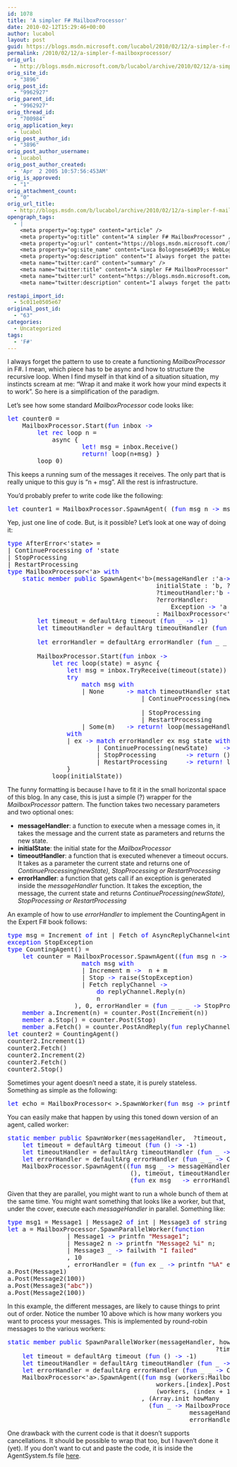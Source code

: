 ```yaml
---
id: 1078
title: 'A simpler F# MailboxProcessor'
date: 2010-02-12T15:29:46+00:00
author: lucabol
layout: post
guid: https://blogs.msdn.microsoft.com/lucabol/2010/02/12/a-simpler-f-mailboxprocessor/
permalink: /2010/02/12/a-simpler-f-mailboxprocessor/
orig_url:
  - http://blogs.msdn.microsoft.com/b/lucabol/archive/2010/02/12/a-simpler-f-mailboxprocessor.aspx
orig_site_id:
  - "3896"
orig_post_id:
  - "9962927"
orig_parent_id:
  - "9962927"
orig_thread_id:
  - "700984"
orig_application_key:
  - lucabol
orig_post_author_id:
  - "3896"
orig_post_author_username:
  - lucabol
orig_post_author_created:
  - 'Apr  2 2005 10:57:56:453AM'
orig_is_approved:
  - "1"
orig_attachment_count:
  - "0"
orig_url_title:
  - http://blogs.msdn.com/b/lucabol/archive/2010/02/12/a-simpler-f-mailboxprocessor.aspx
opengraph_tags:
  - |
    <meta property="og:type" content="article" />
    <meta property="og:title" content="A simpler F# MailboxProcessor" />
    <meta property="og:url" content="https://blogs.msdn.microsoft.com/lucabol/2010/02/12/a-simpler-f-mailboxprocessor/" />
    <meta property="og:site_name" content="Luca Bolognese&#039;s WebLog" />
    <meta property="og:description" content="I always forget the pattern to use to create a functioning MailboxProcessor in F#. I mean, which piece has to be async and how to structure the recursive loop. When I find myself in that kind of a situation situation, my instincts scream at me: “Wrap it and make it work how your mind expects..." />
    <meta name="twitter:card" content="summary" />
    <meta name="twitter:title" content="A simpler F# MailboxProcessor" />
    <meta name="twitter:url" content="https://blogs.msdn.microsoft.com/lucabol/2010/02/12/a-simpler-f-mailboxprocessor/" />
    <meta name="twitter:description" content="I always forget the pattern to use to create a functioning MailboxProcessor in F#. I mean, which piece has to be async and how to structure the recursive loop. When I find myself in that kind of a situation situation, my instincts scream at me: “Wrap it and make it work how your mind expects..." />
    
restapi_import_id:
  - 5c011e0505e67
original_post_id:
  - "63"
categories:
  - Uncategorized
tags:
  - 'F#'
---
```

I always forget the pattern to use to create a functioning _MailboxProcessor_ in F#. I mean, which piece has to be async and how to structure the recursive loop. When I find myself in that kind of a situation situation, my instincts scream at me: “Wrap it and make it work how your mind expects it to work”. So here is a simplification of the paradigm.

Let’s see how some standard _MailboxProcessor_ code looks like:

<pre class="code"><span style="color:blue;">let </span>counter0 =
    MailboxProcessor.Start(<span style="color:blue;">fun </span>inbox <span style="color:blue;">-&gt;
        let rec </span>loop n =
            async {
                    <span style="color:blue;">let! </span>msg = inbox.Receive()
                    <span style="color:blue;">return! </span>loop(n+msg) }
        loop 0)</pre>

This keeps a running sum of the messages it receives. The only part that is really unique to this guy is “n + msg”. All the rest is infrastructure.

You’d probably prefer to write code like the following:

<pre class="code"><span style="color:blue;">let </span>counter1 = MailboxProcessor.SpawnAgent( (<span style="color:blue;">fun </span>msg n <span style="color:blue;">-&gt; </span>msg + n), 0)</pre>

Yep, just one line of code. But, is it possible? Let’s look at one way of doing it:

<pre class="code"><span style="color:blue;">type </span>AfterError&lt;'state&gt; =
| ContinueProcessing <span style="color:blue;">of </span>'state
| StopProcessing
| RestartProcessing
<span style="color:blue;">type </span>MailboxProcessor&lt;'a&gt; <span style="color:blue;">with
    static member public </span>SpawnAgent&lt;'b&gt;(messageHandler :'a<span style="color:blue;">-&gt;</span>'b<span style="color:blue;">-&gt;</span>'b,<br />                                        initialState : 'b, ?timeout:'b <span style="color:blue;">-&gt; </span>int,
                                        ?timeoutHandler:'b <span style="color:blue;">-&gt; </span>AfterError&lt;'b&gt;,<br />                                        ?errorHandler:<br />                                            Exception <span style="color:blue;">-&gt; </span>'a option <span style="color:blue;">-&gt; </span>'b <span style="color:blue;">-&gt; </span>AfterError&lt;'b&gt;)<br />                                        : MailboxProcessor&lt;'a&gt; =
        <span style="color:blue;">let </span>timeout = defaultArg timeout (<span style="color:blue;">fun </span>_ <span style="color:blue;">-&gt; </span>-1)
        <span style="color:blue;">let </span>timeoutHandler = defaultArg timeoutHandler (<span style="color:blue;">fun </span>state –<span style="color:blue;">&gt;<br />                                                                  </span>ContinueProcessing(state))
        <span style="color:blue;">let </span>errorHandler = defaultArg errorHandler (<span style="color:blue;">fun </span>_ _ state –<span style="color:blue;">&gt;<br />                                                                  </span>ContinueProcessing(state))
        MailboxProcessor.Start(<span style="color:blue;">fun </span>inbox <span style="color:blue;">-&gt;
            let rec </span>loop(state) = async {
                <span style="color:blue;">let! </span>msg = inbox.TryReceive(timeout(state))
                <span style="color:blue;">try
                    match </span>msg <span style="color:blue;">with
                    </span>| None      <span style="color:blue;">-&gt; match </span>timeoutHandler state <span style="color:blue;">with
                                    </span>| ContinueProcessing(newState)    <span style="color:blue;">-&gt;<br />                                                                   return! </span>loop(newState)
                                    | StopProcessing        <span style="color:blue;">-&gt; return </span>()
                                    | RestartProcessing     <span style="color:blue;">-&gt; return! </span>loop(initialState)
                    | Some(m)   <span style="color:blue;">-&gt; return! </span>loop(messageHandler m state)
                <span style="color:blue;">with
                </span>| ex <span style="color:blue;">-&gt; match </span>errorHandler ex msg state <span style="color:blue;">with
                        </span>| ContinueProcessing(newState)    <span style="color:blue;">-&gt; return! </span>loop(newState)
                        | StopProcessing        <span style="color:blue;">-&gt; return </span>()
                        | RestartProcessing     <span style="color:blue;">-&gt; return! </span>loop(initialState)
                }
            loop(initialState))</pre>



The funny formatting is because I have to fit it in the small horizontal space of this blog. In any case, this is just a simple (?) wrapper for the _MailboxProcessor_ pattern. The function takes two necessary parameters and two optional ones:

  * **messageHandler**: a function to execute when a message comes in, it takes the message and the current state as parameters and returns the new state.
  * **initialState**: the initial state for the _MailboxProcessor_
  * **timeoutHandler**: a function that is executed whenever a timeout occurs. It takes as a parameter the current state and returns one of _ContinueProcessing(newState), StopProcessing or RestartProcessing_
  * **errorHandler**: a function that gets call if an exception is generated inside the _messageHandler_ function. It takes the exception, the message, the current state and returns _ContinueProcessing(newState), StopProcessing or RestartProcessing_

An example of how to use _errorHandler_ to implement the CountingAgent in the Expert F# book follows:

<pre class="code"><span style="color:blue;">type </span>msg = Increment <span style="color:blue;">of </span>int | Fetch <span style="color:blue;">of </span>AsyncReplyChannel&lt;int&gt; | Stop
<span style="color:blue;">exception </span>StopException
<span style="color:blue;">type </span>CountingAgent() =
    <span style="color:blue;">let </span>counter = MailboxProcessor.SpawnAgent((<span style="color:blue;">fun </span>msg n <span style="color:blue;">-&gt;
                    match </span>msg <span style="color:blue;">with
                    </span>| Increment m <span style="color:blue;">-&gt;  </span>n + m
                    | Stop <span style="color:blue;">-&gt; </span>raise(StopException)
                    | Fetch replyChannel <span style="color:blue;">-&gt;
                        do </span>replyChannel.Reply(n)
                        n
                  ), 0, errorHandler = (<span style="color:blue;">fun </span>_ _ _ <span style="color:blue;">-&gt; </span>StopProcessing))
    <span style="color:blue;">member </span>a.Increment(n) = counter.Post(Increment(n))
    <span style="color:blue;">member </span>a.Stop() = counter.Post(Stop)
    <span style="color:blue;">member </span>a.Fetch() = counter.PostAndReply(<span style="color:blue;">fun </span>replyChannel <span style="color:blue;">-&gt; </span>Fetch(replyChannel))
<span style="color:blue;">let </span>counter2 = CountingAgent()
counter2.Increment(1)
counter2.Fetch()
counter2.Increment(2)
counter2.Fetch()
counter2.Stop()                             </pre>

Sometimes your agent doesn’t need a state, it is purely stateless. Something as simple as the following:

<pre class="code"><span style="color:blue;">let </span>echo = MailboxProcessor&lt;_&gt;.SpawnWorker(<span style="color:blue;">fun </span>msg <span style="color:blue;">-&gt; </span>printfn <span style="color:maroon;">"%s" </span>msg)</pre>

You can easily make that happen by using this toned down version of an agent, called worker:

<pre class="code"><span style="color:blue;">static member public </span>SpawnWorker(messageHandler,  ?timeout, ?timeoutHandler,?errorHandler) =
    <span style="color:blue;">let </span>timeout = defaultArg timeout (<span style="color:blue;">fun </span>() <span style="color:blue;">-&gt; </span>-1)
    <span style="color:blue;">let </span>timeoutHandler = defaultArg timeoutHandler (<span style="color:blue;">fun </span>_ <span style="color:blue;">-&gt; </span>ContinueProcessing(()))
    <span style="color:blue;">let </span>errorHandler = defaultArg errorHandler (<span style="color:blue;">fun </span>_ _ <span style="color:blue;">-&gt; </span>ContinueProcessing(()))
    MailboxProcessor.SpawnAgent((<span style="color:blue;">fun </span>msg _ <span style="color:blue;">-&gt; </span>messageHandler msg; ()),<br />                                 (), timeout, timeoutHandler,<br />                                 (<span style="color:blue;">fun </span>ex msg _ <span style="color:blue;">-&gt; </span>errorHandler ex msg))</pre></p> 



Given that they are parallel, you might want to run a whole bunch of them at the same time. You might want something that looks like a worker, but that, under the cover, execute each _messageHandler_ in parallel. Something like:

<pre class="code"><span style="color:blue;">type </span>msg1 = Message1 | Message2 <span style="color:blue;">of </span>int | Message3 <span style="color:blue;">of </span>string
<span style="color:blue;">let </span>a = MailboxProcessor.SpawnParallelWorker(<span style="color:blue;">function
                </span>| Message1 <span style="color:blue;">-&gt; </span>printfn <span style="color:maroon;">"Message1"</span>;
                | Message2 n <span style="color:blue;">-&gt; </span>printfn <span style="color:maroon;">"Message2 %i" </span>n;
                | Message3 _ <span style="color:blue;">-&gt; </span>failwith <span style="color:maroon;">"I failed"
                </span>, 10
                , errorHandler = (<span style="color:blue;">fun </span>ex _ <span style="color:blue;">-&gt; </span>printfn <span style="color:maroon;">"%A" </span>ex; ContinueProcessing()))
a.Post(Message1)
a.Post(Message2(100))
a.Post(Message3(<span style="color:maroon;">"abc"</span>))
a.Post(Message2(100))</pre></p> 



In this example, the different messages, are likely to cause things to print out of order. Notice the number 10 above which is how many workers you want to process your messages. This is implemented by round-robin messages to the various workers:

<pre class="code"><span style="color:blue;">static member public </span>SpawnParallelWorker(messageHandler, howMany, ?timeout,<br />                                                        ?timeoutHandler,?errorHandler) =
    <span style="color:blue;">let </span>timeout = defaultArg timeout (<span style="color:blue;">fun </span>() <span style="color:blue;">-&gt; </span>-1)
    <span style="color:blue;">let </span>timeoutHandler = defaultArg timeoutHandler (<span style="color:blue;">fun </span>_ <span style="color:blue;">-&gt; </span>ContinueProcessing(()))
    <span style="color:blue;">let </span>errorHandler = defaultArg errorHandler (<span style="color:blue;">fun </span>_ _ <span style="color:blue;">-&gt; </span>ContinueProcessing(()))
    MailboxProcessor&lt;'a&gt;.SpawnAgent((<span style="color:blue;">fun </span>msg (workers:MailboxProcessor&lt;'a&gt; array, index) <span style="color:blue;">-&gt;
                                        </span>workers.[index].Post msg
                                        (workers, (index + 1) % howMany))
                                    , (Array.init howMany<br />                                      (<span style="color:blue;">fun </span>_ <span style="color:blue;">-&gt; </span>MailboxProcessor&lt;'a&gt;.SpawnWorker(<br />                                                 messageHandler, timeout, timeoutHandler,<br />                                                 errorHandler)), 0))</pre>

One drawback with the current code is that it doesn’t supports cancellations. It should be possible to wrap that too, but I haven’t done it (yet). If you don’t want to cut and paste the code, it is inside the AgentSystem.fs file [here](http://blogs.msdn.com/lucabol/archive/2009/06/12/lagent-an-agent-framework-in-f-part-iii-default-error-management.aspx).